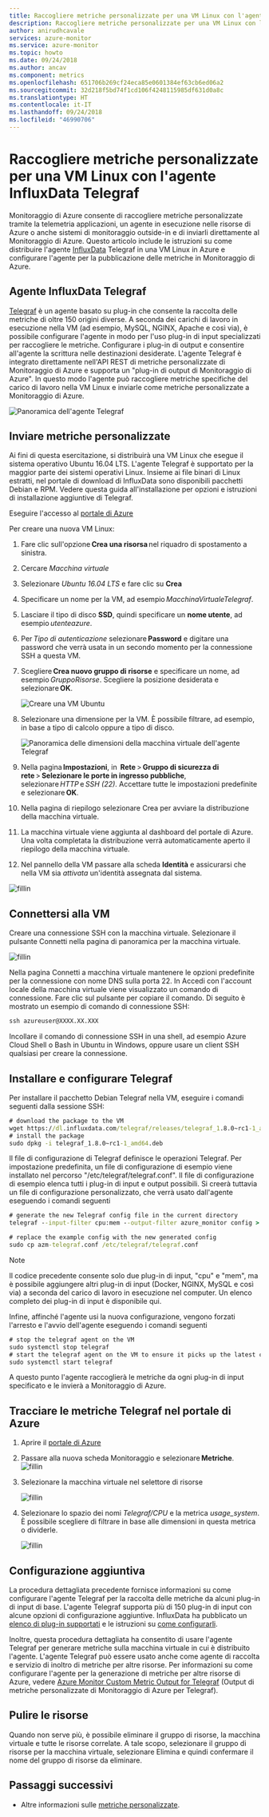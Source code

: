```yaml
---
title: Raccogliere metriche personalizzate per una VM Linux con l'agente InfluxData Telegraf
description: Raccogliere metriche personalizzate per una VM Linux con l'agente InfluxData Telegraf
author: anirudhcavale
services: azure-monitor
ms.service: azure-monitor
ms.topic: howto
ms.date: 09/24/2018
ms.author: ancav
ms.component: metrics
ms.openlocfilehash: 651706b269cf24eca85e0601384ef63cb6ed06a2
ms.sourcegitcommit: 32d218f5bd74f1cd106f4248115985df631d0a8c
ms.translationtype: HT
ms.contentlocale: it-IT
ms.lasthandoff: 09/24/2018
ms.locfileid: "46990706"
---
```

# <a name="collect-custom-metrics-for-a-linux-vm-with-the-influxdata-telegraf-agent"></a>Raccogliere metriche personalizzate per una VM Linux con l'agente InfluxData Telegraf

Monitoraggio di Azure consente di raccogliere metriche personalizzate tramite la telemetria applicazioni, un agente in esecuzione nelle risorse di Azure o anche sistemi di monitoraggio outside-in e di inviarli direttamente al Monitoraggio di Azure. Questo articolo include le istruzioni su come distribuire l'agente [InfluxData](https://www.influxdata.com/) Telegraf in una VM Linux in Azure e configurare l'agente per la pubblicazione delle metriche in Monitoraggio di Azure. 

## <a name="influxdata-telegraf-agent"></a>Agente InfluxData Telegraf 

[Telegraf](https://docs.influxdata.com/telegraf/v1.7/) è un agente basato su plug-in che consente la raccolta delle metriche di oltre 150 origini diverse. A seconda dei carichi di lavoro in esecuzione nella VM (ad esempio, MySQL, NGINX, Apache e così via), è possibile configurare l'agente in modo per l'uso plug-in di input specializzati per raccogliere le metriche. Configurare i plug-in di output e consentire all'agente la scrittura nelle destinazioni desiderate. L'agente Telegraf è integrato direttamente nell'API REST di metriche personalizzate di Monitoraggio di Azure e supporta un "plug-in di output di Monitoraggio di Azure". In questo modo l'agente può raccogliere metriche specifiche del carico di lavoro nella VM Linux e inviarle come metriche personalizzate a Monitoraggio di Azure. 

 ![Panoramica dell'agente Telegraf](./media/metrics-store-custom-linux-telegraf/telegraf-agent-overview.png)

## <a name="send-custom-metrics"></a>Inviare metriche personalizzate 

Ai fini di questa esercitazione, si distribuirà una VM Linux che esegue il sistema operativo Ubuntu 16.04 LTS. L'agente Telegraf è supportato per la maggior parte dei sistemi operativi Linux. Insieme ai file binari di Linux estratti, nel portale di download di InfluxData sono disponibili pacchetti Debian e RPM. Vedere questa guida all'installazione per opzioni e istruzioni di installazione aggiuntive di Telegraf. 

Eseguire l'accesso al [portale di Azure](https://portal.azure.com)

Per creare una nuova VM Linux: 

1. Fare clic sull'opzione **Crea una risorsa** nel riquadro di spostamento a sinistra. 
1. Cercare *Macchina virtuale*  
1. Selezionare *Ubuntu 16.04 LTS* e fare clic su **Crea** 
1. Specificare un nome per la VM, ad esempio *MacchinaVirtualeTelegraf*.  
1. Lasciare il tipo di disco **SSD**, quindi specificare un **nome utente**, ad esempio *utenteazure*. 
1. Per *Tipo di autenticazione* selezionare **Password** e digitare una password che verrà usata in un secondo momento per la connessione SSH a questa VM. 
1. Scegliere **Crea nuovo gruppo di risorse** e specificare un nome, ad esempio *GruppoRisorse*.  Scegliere la posizione desiderata e selezionare **OK**. 

     ![Creare una VM Ubuntu](./media/metrics-store-custom-linux-telegraf/create-vm.png)

1. Selezionare una dimensione per la VM. È possibile filtrare, ad esempio, in base a tipo di calcolo oppure a tipo di disco. 

     ![Panoramica delle dimensioni della macchina virtuale dell'agente Telegraf](./media/metrics-store-custom-linux-telegraf/vm-size.png)

1. Nella pagina **Impostazioni**, in  **Rete** > **Gruppo di sicurezza di rete** > **Selezionare le porte in ingresso pubbliche**, selezionare *HTTP* e *SSH (22)*. Accettare tutte le impostazioni predefinite e selezionare **OK**. 

1. Nella pagina di riepilogo selezionare Crea per avviare la distribuzione della macchina virtuale. 

1. La macchina virtuale viene aggiunta al dashboard del portale di Azure. Una volta completata la distribuzione verrà automaticamente aperto il riepilogo della macchina virtuale. 

1. Nel pannello della VM passare alla scheda **Identità** e assicurarsi che nella VM sia *attivata* un'identità assegnata dal sistema. 
 
![fillin](./media/metrics-store-custom-linux-telegraf/connect-to-VM.png)
 
## <a name="connect-to-the-vm"></a>Connettersi alla VM 

Creare una connessione SSH con la macchina virtuale. Selezionare il pulsante Connetti nella pagina di panoramica per la macchina virtuale. 

![fillin](./media/metrics-store-custom-linux-telegraf/connect-VM-button2.png)

Nella pagina Connetti a macchina virtuale mantenere le opzioni predefinite per la connessione con nome DNS sulla porta 22. In Accedi con l'account locale della macchina virtuale viene visualizzato un comando di connessione. Fare clic sul pulsante per copiare il comando. Di seguito è mostrato un esempio di comando di connessione SSH: 

```cmd
ssh azureuser@XXXX.XX.XXX 
```

Incollare il comando di connessione SSH in una shell, ad esempio Azure Cloud Shell o Bash in Ubuntu in Windows, oppure usare un client SSH qualsiasi per creare la connessione. 

## <a name="install-and-configure-telegraf"></a>Installare e configurare Telegraf 

Per installare il pacchetto Debian Telegraf nella VM, eseguire i comandi seguenti dalla sessione SSH: 

```cmd
# download the package to the VM 
wget https://dl.influxdata.com/telegraf/releases/telegraf_1.8.0~rc1-1_amd64.deb 
# install the package 
sudo dpkg -i telegraf_1.8.0~rc1-1_amd64.deb
```
Il file di configurazione di Telegraf definisce le operazioni Telegraf. Per impostazione predefinita, un file di configurazione di esempio viene installato nel percorso "/etc/telegraf/telegraf.conf". Il file di configurazione di esempio elenca tutti i plug-in di input e output possibili. Si creerà tuttavia un file di configurazione personalizzato, che verrà usato dall'agente eseguendo i comandi seguenti 

```cmd
# generate the new Telegraf config file in the current directory 
telegraf --input-filter cpu:mem --output-filter azure_monitor config > azm-telegraf.conf 

# replace the example config with the new generated config 
sudo cp azm-telegraf.conf /etc/telegraf/telegraf.conf 
```

> [!NOTE]
> Il codice precedente consente solo due plug-in di input, "cpu" e "mem", ma è possibile aggiungere altri plug-in di input (Docker, NGINX, MySQL e così via) a seconda del carico di lavoro in esecuzione nel computer. Un elenco completo dei plug-in di input è disponibile qui. 

Infine, affinché l'agente usi la nuova configurazione, vengono forzati l'arresto e l'avvio dell'agente eseguendo i comandi seguenti 

```cmd
# stop the telegraf agent on the VM 
sudo systemctl stop telegraf 
# start the telegraf agent on the VM to ensure it picks up the latest configuration 
sudo systemctl start telegraf 
```
A questo punto l'agente raccoglierà le metriche da ogni plug-in di input specificato e le invierà a Monitoraggio di Azure. 

## <a name="plot-your-telegraf-metrics-in-the-azure-portal"></a>Tracciare le metriche Telegraf nel portale di Azure 

1. Aprire il [portale di Azure](https://portal.azure.com) 

1. Passare alla nuova scheda Monitoraggio e selezionare **Metriche**.  
     ![fillin](./media/metrics-store-custom-linux-telegraf/metrics.png)

1. Selezionare la macchina virtuale nel selettore di risorse

     ![fillin](./media/metrics-store-custom-linux-telegraf/metric-chart.png)

1. Selezionare lo spazio dei nomi *Telegraf/CPU* e la metrica *usage_system*. È possibile scegliere di filtrare in base alle dimensioni in questa metrica o dividerle.  

     ![fillin](./media/metrics-store-custom-linux-telegraf/VM-resource-selector.png)

## <a name="additional-configuration"></a>Configurazione aggiuntiva 

La procedura dettagliata precedente fornisce informazioni su come configurare l'agente Telegraf per la raccolta delle metriche da alcuni plug-in di input di base. L'agente Telegraf supporta più di 150 plug-in di input con alcune opzioni di configurazione aggiuntive. InfluxData ha pubblicato un [elenco di plug-in supportati](https://docs.influxdata.com/telegraf/v1.7/plugins/inputs/) e le istruzioni su [come configurarli](https://docs.influxdata.com/telegraf/v1.7/administration/configuration/).  

Inoltre, questa procedura dettagliata ha consentito di usare l'agente Telegraf per generare metriche sulla macchina virtuale in cui è distribuito l'agente. L'agente Telegraf può essere usato anche come agente di raccolta e servizio di inoltro di metriche per altre risorse. Per informazioni su come configurare l'agente per la generazione di metriche per altre risorse di Azure, vedere [Azure Monitor Custom Metric Output for Telegraf](https://github.com/influxdata/telegraf/blob/fb704500386214655e2adb53b6eb6b15f7a6c694/plugins/outputs/azure_monitor/README.md) (Output di metriche personalizzate di Monitoraggio di Azure per Telegraf).  

## <a name="clean-up-resources"></a>Pulire le risorse 

Quando non serve più, è possibile eliminare il gruppo di risorse, la macchina virtuale e tutte le risorse correlate. A tale scopo, selezionare il gruppo di risorse per la macchina virtuale, selezionare Elimina e quindi confermare il nome del gruppo di risorse da eliminare. 

## <a name="next-steps"></a>Passaggi successivi
- Altre informazioni sulle [metriche personalizzate](metrics-custom-overview.md).


